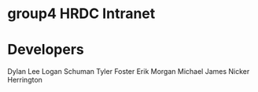 # group4 HRDC Intranet

# Developers
Dylan Lee
Logan Schuman
Tyler Foster
Erik Morgan
Michael James
Nicker Herrington
